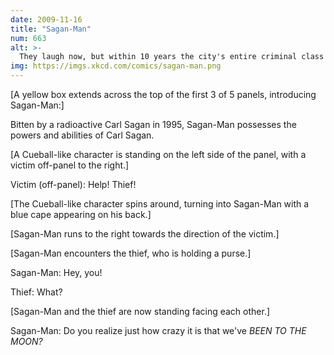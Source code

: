 ```yaml
---
date: 2009-11-16
title: "Sagan-Man"
num: 663
alt: >-
  They laugh now, but within 10 years the city's entire criminal class will have quit to work on space research.
img: https://imgs.xkcd.com/comics/sagan-man.png
---
```

[A yellow box extends across the top of the first 3 of 5 panels, introducing Sagan-Man:]

Bitten by a radioactive Carl Sagan in 1995, Sagan-Man possesses the powers and abilities of Carl Sagan.

[A Cueball-like character is standing on the left side of the panel, with a victim off-panel to the right.]

Victim (off-panel): Help! Thief!

[The Cueball-like character spins around, turning into Sagan-Man with a blue cape appearing on his back.]

[Sagan-Man runs to the right towards the direction of the victim.]

[Sagan-Man encounters the thief, who is holding a purse.]

Sagan-Man: Hey, you!

Thief: What?

[Sagan-Man and the thief are now standing facing each other.]

Sagan-Man: Do you realize just how crazy it is that we've *BEEN TO THE MOON?*